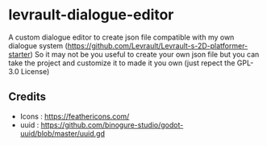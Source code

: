# levrault-dialogue-editor

A custom dialogue editor to create json file compatible with my own dialogue system (https://github.com/Levrault/Levrault-s-2D-platformer-starter)
So it may not be you useful to create your own json file but you can take the project and customize it to made it you own (just repect the GPL-3.0 License)

## Credits

- Icons : https://feathericons.com/
- uuid : https://github.com/binogure-studio/godot-uuid/blob/master/uuid.gd

